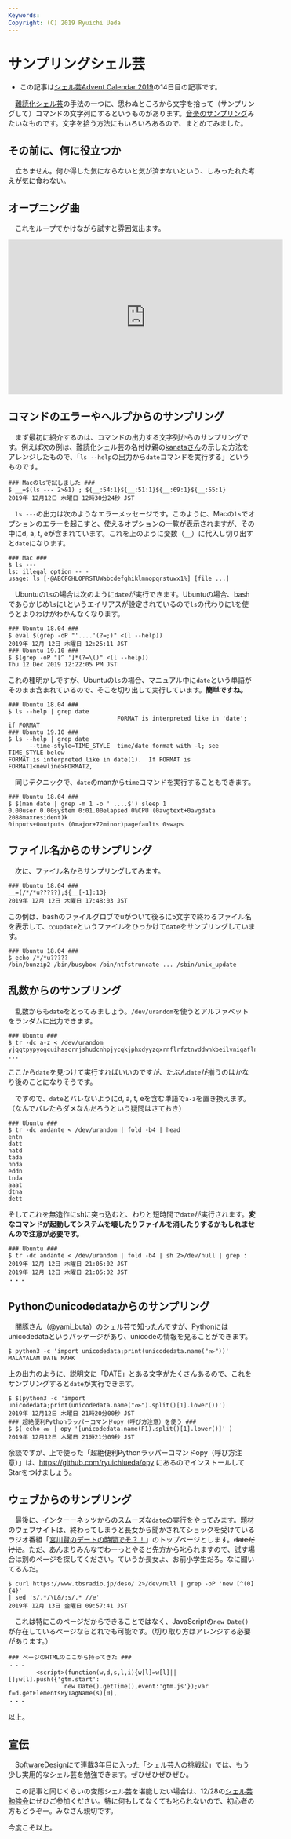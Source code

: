 ```yaml
---
Keywords: 
Copyright: (C) 2019 Ryuichi Ueda
---
```


# サンプリングシェル芸

* この記事は[シェル芸Advent Calendar 2019](https://qiita.com/advent-calendar/2019/shellgei)の14日目の記事です。

　[難読化シェル芸](https://raintrees.net/news/95)の手法の一つに、思わぬところから文字を拾って（サンプリングして）コマンドの文字列にするというものがあります。[音楽のサンプリング](https://ja.wikipedia.org/wiki/%E3%82%B5%E3%83%B3%E3%83%97%E3%83%AA%E3%83%B3%E3%82%B0)みたいなものです。文字を拾う方法にもいろいろあるので、まとめてみました。


## その前に、何に役立つか

　立ちません。何か得した気にならないと気が済まないという、しみったれた考えが気に食わない。

## オープニング曲

　これをループでかけながら試すと雰囲気出ます。

<iframe width="560" height="315" src="https://www.youtube.com/embed/-Y_JRR3udEo" frameborder="0" allow="accelerometer; autoplay; encrypted-media; gyroscope; picture-in-picture" allowfullscreen></iframe>

## コマンドのエラーやヘルプからのサンプリング

　まず最初に紹介するのは、コマンドの出力する文字列からのサンプリングです。例えば次の例は、難読化シェル芸の名付け親の[kanataさん](https://twitter.com/kanata201612)の示した方法をアレンジしたもので、「`ls --help`の出力から`date`コマンドを実行する」というものです。

```
### Macのlsで試しました ###
$ __=$(ls --- 2>&1) ; ${__:54:1}${__:51:1}${__:69:1}${__:55:1}
2019年 12月12日 木曜日 12時30分24秒 JST
```

　`ls ---`の出力は次のようなエラーメッセージです。このように、Macの`ls`でオプションのエラーを起こすと、使えるオプションの一覧が表示されますが、その中にd, a, t, eが含まれています。これを上のように変数（`__`）に代入し切り出すと`date`になります。


```
### Mac ###
$ ls ---
ls: illegal option -- -
usage: ls [-@ABCFGHLOPRSTUWabcdefghiklmnopqrstuwx1%] [file ...]
```

　Ubuntuの`ls`の場合は次のように`date`が実行できます。Ubuntuの場合、bashであらかじめ`ls`に`l`というエイリアスが設定されているので`ls`の代わりに`l`を使うとよりわけがわかんなくなります。


```
### Ubuntu 18.04 ###
$ eval $(grep -oP "'....'(?=;)" <(l --help))
2019年 12月 12日 木曜日 12:25:11 JST
### Ubuntu 19.10 ###
$ $(grep -oP "[^ ']*(?=\()" <(l --help))
Thu 12 Dec 2019 12:22:05 PM JST
```

これの種明かしですが、Ubuntuの`ls`の場合、マニュアル中に`date`という単語がそのまま含まれているので、そこを切り出して実行しています。**簡単ですね。**

```
### Ubuntu 18.04 ###
$ ls --help | grep date
                               FORMAT is interpreted like in 'date'; if FORMAT
### Ubuntu 19.10 ###
$ ls --help | grep date
      --time-style=TIME_STYLE  time/date format with -l; see TIME_STYLE below
FORMAT is interpreted like in date(1).  If FORMAT is FORMAT1<newline>FORMAT2,
```

　同じテクニックで、`date`のmanから`time`コマンドを実行することもできます。

```
### Ubuntu 18.04 ###
$ $(man date | grep -m 1 -o ' ....$') sleep 1
0.00user 0.00system 0:01.00elapsed 0%CPU (0avgtext+0avgdata 2088maxresident)k
0inputs+0outputs (0major+72minor)pagefaults 0swaps
```

## ファイル名からのサンプリング 

　次に、ファイル名からサンプリングしてみます。

```
### Ubuntu 18.04 ###
__=(/*/*u?????);${__[-1]:13}
2019年 12月 12日 木曜日 17:48:03 JST
```

この例は、bashのファイルグロブでuがついて後ろに5文字で終わるファイル名を表示して、`○○update`というファイルをひっかけて`date`をサンプリングしています。

```
### Ubuntu 18.04 ###
$ echo /*/*u?????
/bin/bunzip2 /bin/busybox /bin/ntfstruncate ... /sbin/unix_update
```

## 乱数からのサンプリング

　乱数からも`date`をとってみましょう。`/dev/urandom`を使うとアルファベットをランダムに出力できます。

```
### Ubuntu ###
$ tr -dc a-z < /dev/urandom
yjqqtpypyogcuihascrrjshudcnhpjycqkjphxdyyzqxrnflrfztnvddwnkbeilvnigaflndpuohvauqquycttnjzdrljhcoqbvnfdzdvbkkjfqlmdyjnjlckvvodxkrfsb ...
```

ここから`date`を見つけて実行すればいいのですが、たぶん`date`が揃うのはかなり後のことになりそうです。


　ですので、`date`とバレないようにd, a, t, eを含む単語で`a-z`を置き換えます。（なんでバレたらダメなんだろうという疑問はさておき）

```
### Ubuntu ###
$ tr -dc andante < /dev/urandom | fold -b4 | head
entn
datt
natd
tada
nnda
eddn
tnda
aaat
dtna
dett
```

そしてこれを無造作にshに突っ込むと、わりと短時間で`date`が実行されます。**変なコマンドが起動してシステムを壊したりファイルを消したりするかもしれませんので注意が必要です。**


```
### Ubuntu ###
$ tr -dc andante < /dev/urandom | fold -b4 | sh 2>/dev/null | grep : 
2019年 12月 12日 木曜日 21:05:02 JST
2019年 12月 12日 木曜日 21:05:02 JST
・・・
```

## Pythonのunicodedataからのサンプリング

　闇豚さん（[@yami_buta](https://twitter.com/yami_buta)）のシェル芸で知ったんですが、Pythonにはunicodedataというパッケージがあり、unicodeの情報を見ることができます。

```
$ python3 -c 'import unicodedata;print(unicodedata.name("൹"))'
MALAYALAM DATE MARK
```

上の出力のように、説明文に「DATE」とある文字がたくさんあるので、これをサンプリングすると`date`が実行できます。

```
$ $(python3 -c 'import unicodedata;print(unicodedata.name("൹").split()[1].lower())')
2019年 12月12日 木曜日 21時20分00秒 JST
### 超絶便利Pythonラッパーコマンドopy（呼び方注意）を使う ###
$ $( echo ൹ | opy '[unicodedata.name(F1).split()[1].lower()]' )
2019年 12月12日 木曜日 21時21分09秒 JST
```

余談ですが、上で使った「超絶便利Pythonラッパーコマンドopy（呼び方注意）」は、https://github.com/ryuichiueda/opy にあるのでインストールしてStarをつけましょう。


## ウェブからのサンプリング

　最後に、インターーネッツからのスムーズな`date`の実行をやってみます。題材のウェブサイトは、終わってしまうと長女から聞かされてショックを受けているラジオ番組「[宮川賢のデートの時間でそ？！](https://www.tbsradio.jp/deso/)」のトップページとします。<del>dateだけに</del>。ただ、あんまりみんなでわーっとやると先方から叱られますので、試す場合は別のページを探してください。ていうか長女よ、お前小学生だろ。なに聞いてるんだ。

```
$ curl https://www.tbsradio.jp/deso/ 2>/dev/null | grep -oP 'new [^(0]{4}' 
| sed 's/.*/\L&/;s/.* //e'
2019年 12月 13日 金曜日 09:57:41 JST
```

　これは特にこのページだからできることではなく、JavaScriptの`new Date()`が存在しているページならどれでも可能です。（切り取り方はアレンジする必要があります。）


```
### ページのHTMLのここから持ってきた ###
・・・
        <script>(function(w,d,s,l,i){w[l]=w[l]||[];w[l].push({'gtm.start':
                new Date().getTime(),event:'gtm.js'});var f=d.getElementsByTagName(s)[0],
・・・
```


以上。


## 宣伝

　[SoftwareDesign](https://amzn.to/2RLWFag)にて連載3年目に入った「シェル芸人の挑戦状」では、もう少し実用的なシェル芸を勉強できます。ぜひぜひぜひぜひ。


　この記事と同じくらいの変態シェル芸を堪能したい場合は、12/28の[シェル芸勉強会](https://usptomo.doorkeeper.jp/events/100915)にぜひご参加ください。特に何もしてなくても叱られないので、初心者の方もどうぞー。みなさん親切です。


今度こそ以上。
